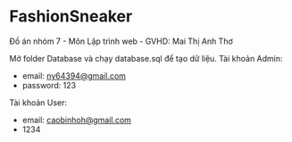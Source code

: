 # FashionSneaker
Đồ án nhóm 7 - Môn Lập trình web - GVHD: Mai Thị Anh Thơ

Mở folder Database và chạy database.sql để tạo dữ liệu.
Tài khoản Admin: 
- email: ny64394@gmail.com
- password: 123

Tài khoản User:
- email: caobinhoh@gmail.com
- 1234
